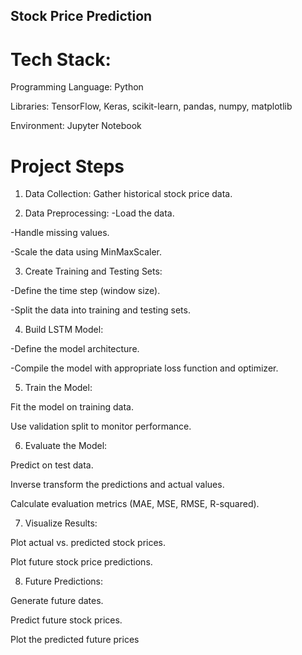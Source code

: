 ## Stock Price Prediction

# Tech Stack: 
Programming Language: Python


Libraries: TensorFlow, Keras, scikit-learn, pandas, numpy, matplotlib

Environment: Jupyter Notebook

# Project Steps
1. Data Collection: Gather historical stock price data.

2. Data Preprocessing:
-Load the data.

-Handle missing values.

-Scale the data using MinMaxScaler.

3. Create Training and Testing Sets:

-Define the time step (window size).

-Split the data into training and testing sets.

4. Build LSTM Model:

-Define the model architecture.

-Compile the model with appropriate loss function and optimizer.

5. Train the Model:

Fit the model on training data.

Use validation split to monitor performance.

6. Evaluate the Model:

Predict on test data.

Inverse transform the predictions and actual values.

Calculate evaluation metrics (MAE, MSE, RMSE, R-squared).

7. Visualize Results:

Plot actual vs. predicted stock prices.

Plot future stock price predictions.

8. Future Predictions:

Generate future dates.

Predict future stock prices.

Plot the predicted future prices


